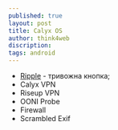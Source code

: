 ```yaml
---
published: true
layout: post
title: Calyx OS
author: think4web
discription:
tags: android
---
```


- [Ripple](/Ripple/) - тривожна кнопка;
- Calyx VPN
- Riseup VPN
- OONI Probe
- Firewall
- Scrambled Exif

